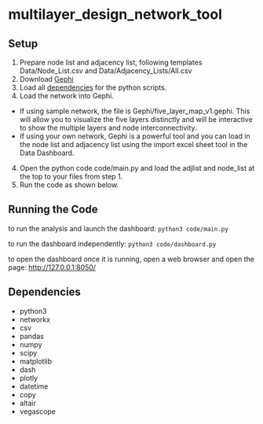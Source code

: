# multilayer_design_network_tool

## Setup
1. Prepare node list and adjacency list, following templates Data/Node_List.csv and Data/Adjacency_Lists/All.csv
2. Download [Gephi](https://gephi.org/)
3. Load all [dependencies](##dependencies "Goto dependencies") for the python scripts.
3. Load the network into Gephi.
  * If using sample network, the file is Gephi/five_layer_map_v1.gephi. This will allow you to visualize the five layers distinctly and will be interactive to show the multiple layers and node interconnectivity.
  * If using your own network, Gephi is a powerful tool and you can load in the node list and adjacency list using the import excel sheet tool in the Data Dashboard.
4. Open the python code code/main.py and load the adjlist and node_list at the top to your files from step 1.
5. Run the code as shown below.

## Running the Code
to run the analysis and launch the dashboard: `python3 code/main.py`

to run the dashboard independently: `python3 code/dashboard.py`

to open the dashboard once it is running, open a web browser and open the page: http://127.0.0.1:8050/

## Dependencies
* python3
* networkx
* csv
* pandas
* numpy
* scipy
* matplotlib
* dash
* plotly
* datetime
* copy
* altair
* vegascope
